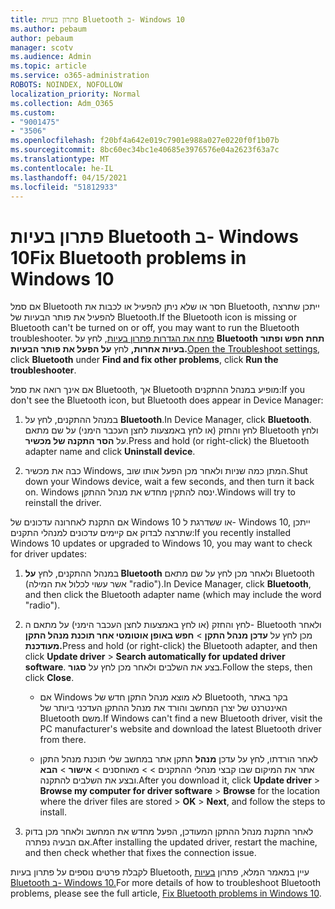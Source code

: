 ```yaml
---
title: פתרון בעיות Bluetooth ב- Windows 10
ms.author: pebaum
author: pebaum
manager: scotv
ms.audience: Admin
ms.topic: article
ms.service: o365-administration
ROBOTS: NOINDEX, NOFOLLOW
localization_priority: Normal
ms.collection: Adm_O365
ms.custom:
- "9001475"
- "3506"
ms.openlocfilehash: f20bf4a642e019c7901e988a027e0220f0f1b07b
ms.sourcegitcommit: 8bc60ec34bc1e40685e3976576e04a2623f63a7c
ms.translationtype: MT
ms.contentlocale: he-IL
ms.lasthandoff: 04/15/2021
ms.locfileid: "51812933"
---
```

# <a name="fix-bluetooth-problems-in-windows-10"></a><span data-ttu-id="b2e7f-102">פתרון בעיות Bluetooth ב- Windows 10</span><span class="sxs-lookup"><span data-stu-id="b2e7f-102">Fix Bluetooth problems in Windows 10</span></span>

<span data-ttu-id="b2e7f-103">אם סמל Bluetooth חסר או שלא ניתן להפעיל או לכבות את Bluetooth, ייתכן שתרצה להפעיל את פותר הבעיות של Bluetooth.</span><span class="sxs-lookup"><span data-stu-id="b2e7f-103">If the Bluetooth icon is missing or Bluetooth can't be turned on or off, you may want to run the Bluetooth troubleshooter.</span></span> <span data-ttu-id="b2e7f-104">[פתח את הגדרות פתרון בעיות](ms-settings:troubleshoot), לחץ על **Bluetooth** **תחת חפש ופתור בעיות אחרות,** לחץ **על הפעל את פותר הבעיות.**</span><span class="sxs-lookup"><span data-stu-id="b2e7f-104">[Open the Troubleshoot settings](ms-settings:troubleshoot), click **Bluetooth** under **Find and fix other problems**, click **Run the troubleshooter**.</span></span>

<span data-ttu-id="b2e7f-105">אם אינך רואה את סמל Bluetooth, אך Bluetooth מופיע במנהל ההתקנים:</span><span class="sxs-lookup"><span data-stu-id="b2e7f-105">If you don't see the Bluetooth icon, but Bluetooth does appear in Device Manager:</span></span>

1. <span data-ttu-id="b2e7f-106">במנהל ההתקנים, לחץ על **Bluetooth**.</span><span class="sxs-lookup"><span data-stu-id="b2e7f-106">In Device Manager, click **Bluetooth**.</span></span> <span data-ttu-id="b2e7f-107">לחץ והחזק (או לחץ באמצעות לחצן העכבר הימני) על שם מתאם Bluetooth ולחץ על **הסר התקנה של מכשיר**.</span><span class="sxs-lookup"><span data-stu-id="b2e7f-107">Press and hold (or right-click) the Bluetooth adapter name and click **Uninstall device**.</span></span>

2. <span data-ttu-id="b2e7f-108">כבה את מכשיר Windows, המתן כמה שניות ולאחר מכן הפעל אותו שוב.</span><span class="sxs-lookup"><span data-stu-id="b2e7f-108">Shut down your Windows device, wait a few seconds, and then turn it back on.</span></span> <span data-ttu-id="b2e7f-109">Windows ינסה להתקין מחדש את מנהל ההתקן.</span><span class="sxs-lookup"><span data-stu-id="b2e7f-109">Windows will try to reinstall the driver.</span></span>

<span data-ttu-id="b2e7f-110">אם התקנת לאחרונה עדכונים של Windows 10 או ששדרגת ל- Windows 10, ייתכן שתרצה לבדוק אם קיימים עדכונים למנהלי התקנים:</span><span class="sxs-lookup"><span data-stu-id="b2e7f-110">If you recently installed Windows 10 updates or upgraded to Windows 10, you may want to check for driver updates:</span></span>

1. <span data-ttu-id="b2e7f-111">במנהל ההתקנים, לחץ **על Bluetooth** ולאחר מכן לחץ על שם מתאם Bluetooth (אשר עשוי לכלול את המילה "radio").</span><span class="sxs-lookup"><span data-stu-id="b2e7f-111">In Device Manager, click **Bluetooth**, and then click the Bluetooth adapter name (which may include the word "radio").</span></span>

2. <span data-ttu-id="b2e7f-112">לחץ והחזק (או לחץ באמצעות לחצן העכבר הימני) על מתאם ה- Bluetooth ולאחר מכן לחץ על **עדכן מנהל התקן**  >  **חפש באופן אוטומטי אחר תוכנת מנהל התקן מעודכנת.**</span><span class="sxs-lookup"><span data-stu-id="b2e7f-112">Press and hold (or right-click) the Bluetooth adapter, and then click **Update driver** > **Search automatically for updated driver software**.</span></span> <span data-ttu-id="b2e7f-113">בצע את השלבים ולאחר מכן לחץ על **סגור**.</span><span class="sxs-lookup"><span data-stu-id="b2e7f-113">Follow the steps, then click **Close**.</span></span>

      - <span data-ttu-id="b2e7f-114">אם Windows לא מוצא מנהל התקן חדש של Bluetooth, בקר באתר האינטרנט של יצרן המחשב והורד את מנהל ההתקן העדכני ביותר של Bluetooth משם.</span><span class="sxs-lookup"><span data-stu-id="b2e7f-114">If Windows can't find a new Bluetooth driver, visit the PC manufacturer's website and download the latest Bluetooth driver from there.</span></span>

    - <span data-ttu-id="b2e7f-115">לאחר הורדתו, לחץ על עדכן **מנהל** התקן אתר במחשב שלי תוכנת מנהל התקן אתר את המיקום שבו קבצי מנהלי ההתקנים  >    >   מאוחסנים > **אישור**  >  **הבא** ובצע את השלבים להתקנה.</span><span class="sxs-lookup"><span data-stu-id="b2e7f-115">After you download it, click **Update driver** > **Browse my computer for driver software** > **Browse** for the location where the driver files are stored > **OK** > **Next**, and follow the steps to install.</span></span>

3. <span data-ttu-id="b2e7f-116">לאחר התקנת מנהל ההתקן המעודכן, הפעל מחדש את המחשב ולאחר מכן בדוק אם הבעיה נפתרה.</span><span class="sxs-lookup"><span data-stu-id="b2e7f-116">After installing the updated driver, restart the machine, and then check whether that fixes the connection issue.</span></span>

<span data-ttu-id="b2e7f-117">לקבלת פרטים נוספים על פתרון בעיות Bluetooth, עיין במאמר המלא, פתרון [בעיות Bluetooth ב- Windows 10.](https://support.microsoft.com/help/14169/windows-10-fix-bluetooth-problems)</span><span class="sxs-lookup"><span data-stu-id="b2e7f-117">For more details of how to troubleshoot Bluetooth problems, please see the full article, [Fix Bluetooth problems in Windows 10](https://support.microsoft.com/help/14169/windows-10-fix-bluetooth-problems).</span></span>
